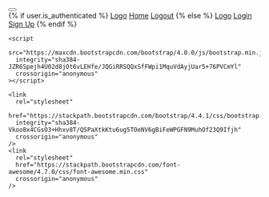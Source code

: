 <!-- old nav bar -->

<nav class="navabar navbar-expand-lg navbar-light bg-transparent">
      <div class='container'> 
        <button 
          class="navbar-toggler" 
          type="button" 
          data-toggle="collapse" 
          data-target="#navbar">
          <span class="navbar-toggler-icon"></span>
        </button>
          <div class="collapse navbar-collapse" id="navbar">
            <div class="navbar-nav">
              {% if user.is_authenticated %}
              <a href="/" class="nav-item nav-link" id="'Logo">Logo</a>
              <a href="/home" class="nav-item nav-link" id="'home">Home</a>
              <a href="/logout" class="nav-item nav-link" id="'logout">Logout</a>
              {% else %}
              <a href="/" class="nav-item nav-link" id="'Logo">Logo</a>
              <a href="/login" class="nav-item nav-link" id="'login">Login</a>
              <a href="/sign-up" class="nav-item nav-link" id="'signUp">Sign Up</a>
              {% endif %}
            </div>
          </div>
      </div>
    </nav>

    <script
      src="https://maxcdn.bootstrapcdn.com/bootstrap/4.0.0/js/bootstrap.min.js"
      integrity="sha384-JZR6Spejh4U02d8jOt6vLEHfe/JQGiRRSQQxSfFWpi1MquVdAyjUar5+76PVCmYl"
      crossorigin="anonymous"
    ></script>

    <link
      rel="stylesheet"
      href="https://stackpath.bootstrapcdn.com/bootstrap/4.4.1/css/bootstrap.min.css"
      integrity="sha384-Vkoo8x4CGsO3+Hhxv8T/Q5PaXtkKtu6ug5TOeNV6gBiFeWPGFN9MuhOf23Q9Ifjh"
      crossorigin="anonymous"
    />
    <link
      rel="stylesheet"
      href="https://stackpath.bootstrapcdn.com/font-awesome/4.7.0/css/font-awesome.min.css"
      crossorigin="anonymous"
    />